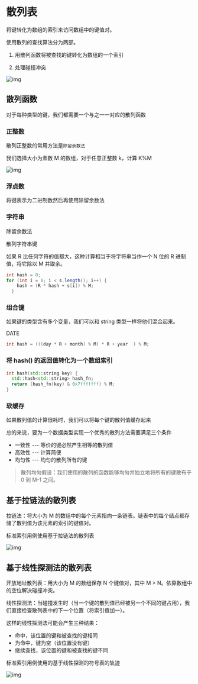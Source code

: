 # 散列表

将键转化为数组的索引来访问数组中的键值对。

使用散列的查找算法分为两部。

1. 用散列函数将被查找的键转化为数组的一个索引

2. 处理碰撞冲突

![img](https://algs4.cs.princeton.edu/34hash/images/hashing-crux.png)

## 散列函数

对于每种类型的键，我们都需要一个与之一一对应的散列函数

### 正整数

散列正整数的常用方法是`除留余数法`

我们选择大小为素数 M 的数组，对于任意正整数 k，计算 K%M

![img](https://algs4.cs.princeton.edu/34hash/images/hashing-crux.png)

### 浮点数

将键表示为二进制数然后再使用除留余数法

### 字符串

除留余数法

散列字符串键

如果 R 比任何字符的值都大，这种计算相当于将字符串当作一个 N 位的 R 进制值，将它除以 M 并取余。
```java
int hash = 0;
for (int i = 0; i < s.length(); i++) {
    hash = (R * hash + s[i]) % M;
  }
```

### 组合键

如果键的类型含有多个变量，我们可以和 string 类型一样将他们混合起来。

DATE

```cpp
int hash = (((day * R + month) % M) * R + year  ) % M; 
```

### 将 hash() 的返回值转化为一个数组索引

```cpp
int hash(std::string key) {
  std::hash<std::string> hash_fn;
  return (hash_fn(key) & 0x7fffffff) % M;
}
```

### 软缓存

如果散列值的计算很耗时，我们可以将每个键的散列值缓存起来

总的来说，要为一个数据类型实现一个优秀的散列方法需要满足三个条件

* 一致性 --- 等价的键必然产生相等的散列值
* 高效性 --- 计算简便
* 均匀性 --- 均匀的散列所有的键

> 散列均匀假设：我们使用的散列的函数能够均匀并独立地将所有的键散布于 0 到 M-1 之间。

## 基于拉链法的散列表

拉链法：将大小为 M 的数组中的每个元素指向一条链表。链表中的每个结点都存储了散列值为该元素的索引的键值对。

标准索引用例使用基于拉链法的散列表

![img](https://algs4.cs.princeton.edu/34hash/images/separate-chaining.png)

## 基于线性探测法的散列表

开放地址散列表：用大小为 M 的数组保存 N 个键值对，其中 M > N。依靠数组中的空位解决碰撞冲突。

线性探测法：当碰撞发生时（当一个键的散列值已经被另一个不同的键占用），我们直接检查散列表中的下一个位置（将索引值加一）。

这样的线性探测法可能会产生三种结果：

* 命中，该位置的键和被查找的键相同
* 为命中，键为空（该位置没有键）
* 继续查找，该位置的键和被查找的键不同

标准索引用例使用的基于线性探测的符号表的轨迹

![img](https://algs4.cs.princeton.edu/34hash/images/linear-probing.png)